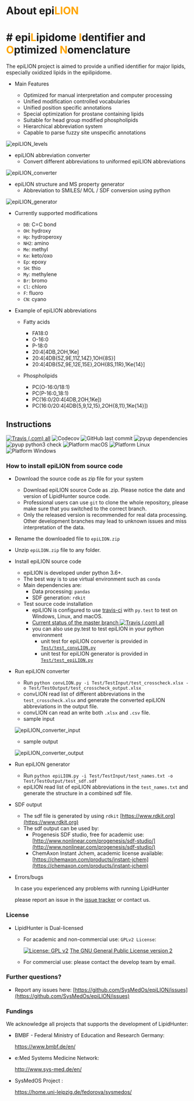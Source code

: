 # About epi<span style="color:orange">LION</span> #
# # epi<span style="color:orange">L</span>ipidome <span style="color:orange">I</span>dentifier and <span style="color:orange">O</span>ptimized <span style="color:orange">N</span>omenclature #

The epiLION project is aimed to provide a unified identifier for major lipids, especially oxidized lipids
in the epilipidome.

* Main Features

    + Optimized for manual interpretation and computer processing
    + Unified modification controlled vocabularies
    + Unified position specific annotations
    + Special optimization for prostane containing lipids
    + Suitable for head group modified phospholipids
    + Hierarchical abbreviation system  
    + Capable to parse fuzzy site unspecific annotations

![epiLION_levels](doc/images/epiLION_levels.png)
    
* epiLION abbreviation converter
    + Convert different abbreviations to uniformed epiLION abbreviations

![epiLION_converter](doc/images/fig_converter.png)

* epiLION structure and MS property generator
    + Abbreviation to SMILES/ MOL / SDF conversion using python

![epiLION_generator](doc/images/fig_generator.png)

* Currently supported modifications

    + `DB`: C=C bond
    + `OH`: hydroxy
    + `Hp`: hydroperoxy
    + `NH2`: amino
    + `Me`: methyl
    + `Ke`: keto/oxo
    + `Ep`: epoxy
    + `SH`: thio
    + `My`: methylene
    + `Br`: bromo
    + `Cl`: chloro
    + `F`: fluoro
    + `CN`: cyano

* Example of epiLION abbreviations
    
    + Fatty acids
        - FA18:0
        - O-16:0
        - P-18:0
        - 20:4[4DB,2OH,1Ke]
        - 20:4[4DB{5Z,9E,11Z,14Z},1OH{8S}]
        - 20:4[4DB{5Z,9E,12E,15E},2OH{8S,11R},1Ke{14}]
        
    + Phospholipids
        - PC(O-16:0/18:1)
        - PC(P-16:0_18:1)
        - PC(16:0/20:4[4DB,2OH,1Ke])
        - PC(16:0/20:4[4DB{5,9,12,15},2OH{8,11},1Ke{14}]) 

## Instructions ##

[![Travis (.com) all](https://img.shields.io/travis/com/SysMedOs/epiLION/master.svg)](https://travis-ci.com/SysMedOs/epiLION)
![Codecov](https://img.shields.io/codecov/c/github/SysMedOs/epiLION.svg)
![GitHub last commit](https://img.shields.io/github/last-commit/SysMedOs/epiLION.svg)
![pyup dependencies](https://pyup.io/repos/github/SysMedOs/epiLION/shield.svg)
![pyup python3 check](https://pyup.io/repos/github/SysMedOs/epiLION/python-3-shield.svg)
![Platform macOS](https://img.shields.io/badge/Platform-macOS-lightgrey.svg)
![Platform Linux](https://img.shields.io/badge/Platform-Linux-orange.svg)
![Platform Windows](https://img.shields.io/badge/Platform-Windows-blue.svg)

### How to install epiLION from source code ###
* Download the source code as zip file for your system
    + Download epiLION source Code as .zip. Please notice the date and version of LipidHunter source code.
    + Professional users can use `git` to clone the whole repository, please make sure that you switched to the correct branch.
    + Only the released version is recommended for real data processing. Other development branches may lead to unknown issues and miss interpretation of the data.

* Rename the downloaded file to `epiLION.zip`
* Unzip `epiLION.zip` file to any folder.

* Install epiLION source code

    + epiLION is developed under python 3.6+.
    + The best way is to use virtual environment such as `conda`
    + Main dependencies are:
        - Data processing: `pandas`
        - SDF generation: `rdkit`
    + Test source code installation
        - epiLION is configured to use [travis-ci](https://travis-ci.com) with `py.test` to test on Windows, Linux, and macOS. 
        - [Current status of the master branch ![Travis (.com) all](https://img.shields.io/travis/com/SysMedOs/epiLION/master.svg)](https://travis-ci.com/SysMedOs/epiLION/branches)
        - you can also use py.test to test epiLION in your python environment
            - unit test for epiLION converter is provided in [`Test/test_convLION.py`](Test/test_convLION.py)
            - unit test for epiLION generator is provided in [`Test/test_epiLION.py`](Test/test_epiLION.py)

* Run epiLION converter
    + Run `python convLION.py -i Test/TestInput/test_crosscheck.xlsx -o Test/TestOutput/test_crosscheck_output.xlsx` 
    + convLION read list of different abbreviations in the `test_crosscheck.xlsx` 
    and generate the converted epiLION abbreviations in the output file.
    + convLION can read an write both `.xlsx` and `.csv` file.
    + sample input
    
    ![epiLION_converter_input](doc/images/inLION.PNG)
    + sample output
    
    ![epiLION_converter_output](doc/images/outLION.PNG)
            
* Run epiLION generator
    + Run `python epiLION.py -i Test/TestInput/test_names.txt -o Test/TestOutput/test_sdf.sdf` 
    + epiLION read list of epiLION abbreviations in the `test_names.txt` 
    and generate the structure in a combined sdf file.

* SDF output

    + The sdf file is generated by using `rdkit` [https://www.rdkit.org](https://www.rdkit.org)
    + The sdf output can be used by:
        - Progenesis SDF studio, free for academic use:
        [http://www.nonlinear.com/progenesis/sdf-studio/](http://www.nonlinear.com/progenesis/sdf-studio/)
        - ChemAxon Instant Jchem, academic license available: 
        [https://chemaxon.com/products/instant-jchem](https://chemaxon.com/products/instant-jchem)
        
* Errors/bugs
  
    In case you experienced any problems with running LipidHunter
    
    please report an issue in the [issue tracker](https://github.com/SysMedOs/epiLION/issues) or contact us.

### License ###

+ LipidHunter is Dual-licensed
    * For academic and non-commercial use: `GPLv2 License`: 
    
        [![License: GPL v2](https://img.shields.io/badge/License%20for%20academic%20and%20non--commercial%20use-GPL%20v2-blue.svg)](https://www.gnu.org/licenses/old-licenses/gpl-2.0.en.html) 
        [The GNU General Public License version 2](https://www.gnu.org/licenses/old-licenses/gpl-2.0.en.html)

    * For commercial use: please contact the develop team by email.

### Further questions? ###

* Report any issues here: [https://github.com/SysMedOs/epiLION/issues](https://github.com/SysMedOs/epiLION/issues)


### Fundings ###
We acknowledge all projects that supports the development of LipidHunter:

+ BMBF - Federal Ministry of Education and Research Germany:

    https://www.bmbf.de/en/

+ e:Med Systems Medicine Network:

    http://www.sys-med.de/en/

+ SysMedOS Project : 

    https://home.uni-leipzig.de/fedorova/sysmedos/
